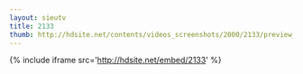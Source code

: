 ```yaml
---
layout: sieutv
title: 2133
thumb: http://hdsite.net/contents/videos_screenshots/2000/2133/preview_360p.mp4.jpg
---
```

{% include iframe src='http://hdsite.net/embed/2133' %}
 
